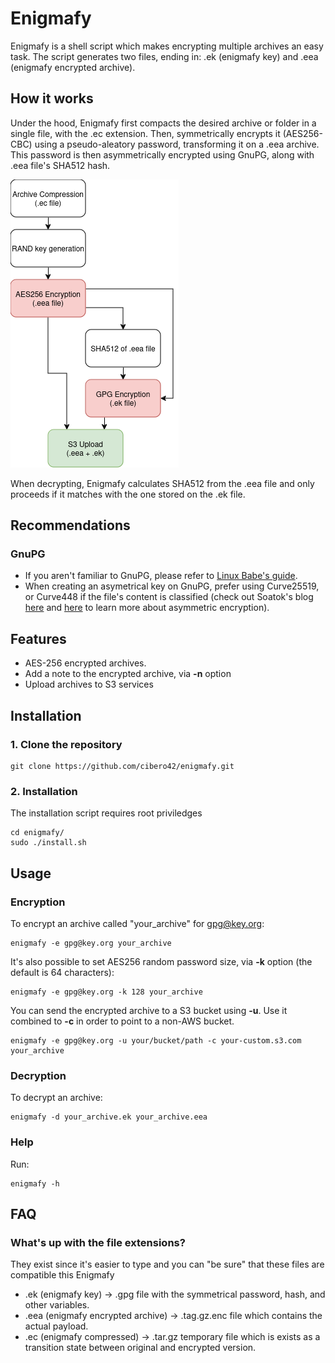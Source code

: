 # Enigmafy
Enigmafy is a shell script which makes encrypting multiple archives an easy task. The script generates two files, ending in: .ek (enigmafy key) and .eea (enigmafy encrypted archive).

## How it works
Under the hood, Enigmafy first compacts the desired archive or folder in a single file, with the .ec extension. Then, symmetrically encrypts it (AES256-CBC) using a pseudo-aleatory password, transforming it on a .eea archive. This password is then asymmetrically encrypted using GnuPG, along with .eea file's SHA512 hash.

![Enigmafy flow](_MdContent/schema.png)

When decrypting, Enigmafy calculates SHA512 from the .eea file and only proceeds if it matches with the one stored on the .ek file.

## Recommendations
### GnuPG
- If you aren't familiar to GnuPG, please refer to [Linux Babe's guide](https://www.linuxbabe.com/security/a-practical-guide-to-gpg-part-1-generate-your-keypair).
- When creating an asymetrical key on GnuPG, prefer using Curve25519, or Curve448 if the file's content is classified (check out Soatok's blog [here](https://soatok.blog/2023/04/03/asymmetric-cryptographic-commitments/) and [here](https://soatok.blog/2022/05/19/guidance-for-choosing-an-elliptic-curve-signature-algorithm-in-2022/) to learn more about asymmetric encryption).

## Features
- AES-256 encrypted archives.
- Add a note to the encrypted archive, via **-n** option
- Upload archives to S3 services

## Installation
### 1. Clone the repository
```
git clone https://github.com/cibero42/enigmafy.git
```
### 2. Installation
The installation script requires root priviledges
```
cd enigmafy/
sudo ./install.sh
```

## Usage
### Encryption
To encrypt an archive called "your_archive" for gpg@key.org:
```
enigmafy -e gpg@key.org your_archive
```

It's also possible to set AES256 random password size, via **-k** option (the default is 64 characters):
```
enigmafy -e gpg@key.org -k 128 your_archive
```

You can send the encrypted archive to a S3 bucket using **-u**. Use it combined to **-c** in order to point to a non-AWS bucket.
```
enigmafy -e gpg@key.org -u your/bucket/path -c your-custom.s3.com your_archive
```

### Decryption
To decrypt an archive:
```
enigmafy -d your_archive.ek your_archive.eea
```

### Help
Run:
```
enigmafy -h
```

## FAQ
### What's up with the file extensions?
They exist since it's easier to type and you can "be sure" that these files are compatible this Enigmafy
- .ek (enigmafy key) -> .gpg file with the symmetrical password, hash, and other variables.
- .eea (enigmafy encrypted archive) -> .tag.gz.enc file which contains the actual payload.
- .ec (enigmafy compressed) -> .tar.gz temporary file which is exists as a transition state between original and encrypted version.
